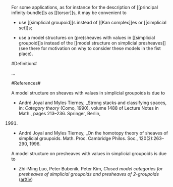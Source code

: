 

For some applications, as for instance for the description of [[principal infinity-bundle]]s as [[torsor]]s, it may be convenient to 

* use [[simplicial groupoid]]s instead of [[Kan complex]]es or [[simplicial set]]s;

* use a model structures on (pre)sheaves with values in [[simplicial groupoid]]s instead of the [[model structure on simplicial presheaves]] (see there for motivation on why to consider these models in the fist place).

#Definition#

...


#References#

A model structure on sheaves with values in simplicial groupoids is due to

* Andr&eacute; Joyal and Myles Tierney, _Strong stacks and classifying spaces, in: _Category theory_
(Como, 1990), volume 1488 of Lecture Notes in Math., pages 213–236. Springer, Berlin,
1991.

* Andr&eacute; Joyal and Myles Tierney, _On the homotopy theory of sheaves of simplicial groupoids.
Math. Proc. Cambridge Philos. Soc., 120(2):263–290, 1996.

A model structure on presheaves with values in simplicial groupoids is due to

* Zhi-Ming Luo, Peter Bubenik, Peter Kim, _Closed model categories for presheaves of simplicial groupoids and presheaves of 2-groupoids_ ([arXiv](http://arxiv.org/abs/math.AT/0301045))